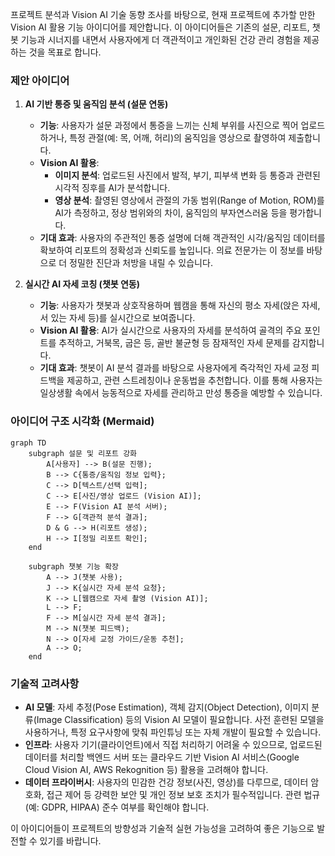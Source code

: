 프로젝트 분석과 Vision AI 기술 동향 조사를 바탕으로, 현재 프로젝트에 추가할 만한 Vision AI 활용 기능 아이디어를 제안합니다. 이 아이디어들은 기존의 설문, 리포트, 챗봇 기능과 시너지를 내면서 사용자에게 더 객관적이고 개인화된 건강 관리 경험을 제공하는 것을 목표로 합니다.

### 제안 아이디어

1.  **AI 기반 통증 및 움직임 분석 (설문 연동)**
    *   **기능**: 사용자가 설문 과정에서 통증을 느끼는 신체 부위를 사진으로 찍어 업로드하거나, 특정 관절(예: 목, 어깨, 허리)의 움직임을 영상으로 촬영하여 제출합니다.
    *   **Vision AI 활용**:
        *   **이미지 분석**: 업로드된 사진에서 발적, 부기, 피부색 변화 등 통증과 관련된 시각적 징후를 AI가 분석합니다.
        *   **영상 분석**: 촬영된 영상에서 관절의 가동 범위(Range of Motion, ROM)를 AI가 측정하고, 정상 범위와의 차이, 움직임의 부자연스러움 등을 평가합니다.
    *   **기대 효과**: 사용자의 주관적인 통증 설명에 더해 객관적인 시각/움직임 데이터를 확보하여 리포트의 정확성과 신뢰도를 높입니다. 의료 전문가는 이 정보를 바탕으로 더 정밀한 진단과 처방을 내릴 수 있습니다.

2.  **실시간 AI 자세 코칭 (챗봇 연동)**
    *   **기능**: 사용자가 챗봇과 상호작용하며 웹캠을 통해 자신의 평소 자세(앉은 자세, 서 있는 자세 등)를 실시간으로 보여줍니다.
    *   **Vision AI 활용**: AI가 실시간으로 사용자의 자세를 분석하여 골격의 주요 포인트를 추적하고, 거북목, 굽은 등, 골반 불균형 등 잠재적인 자세 문제를 감지합니다.
    *   **기대 효과**: 챗봇이 AI 분석 결과를 바탕으로 사용자에게 즉각적인 자세 교정 피드백을 제공하고, 관련 스트레칭이나 운동법을 추천합니다. 이를 통해 사용자는 일상생활 속에서 능동적으로 자세를 관리하고 만성 통증을 예방할 수 있습니다.

### 아이디어 구조 시각화 (Mermaid)

```mermaid
graph TD
    subgraph 설문 및 리포트 강화
        A[사용자] --> B(설문 진행);
        B --> C{통증/움직임 정보 입력};
        C --> D[텍스트/선택 입력];
        C --> E[사진/영상 업로드 (Vision AI)];
        E --> F(Vision AI 분석 서버);
        F --> G[객관적 분석 결과];
        D & G --> H(리포트 생성);
        H --> I[정밀 리포트 확인];
    end

    subgraph 챗봇 기능 확장
        A --> J(챗봇 사용);
        J --> K{실시간 자세 분석 요청};
        K --> L[웹캠으로 자세 촬영 (Vision AI)];
        L --> F;
        F --> M[실시간 자세 분석 결과];
        M --> N(챗봇 피드백);
        N --> O[자세 교정 가이드/운동 추천];
        A --> O;
    end
```

### 기술적 고려사항

*   **AI 모델**: 자세 추정(Pose Estimation), 객체 감지(Object Detection), 이미지 분류(Image Classification) 등의 Vision AI 모델이 필요합니다. 사전 훈련된 모델을 사용하거나, 특정 요구사항에 맞춰 파인튜닝 또는 자체 개발이 필요할 수 있습니다.
*   **인프라**: 사용자 기기(클라이언트)에서 직접 처리하기 어려울 수 있으므로, 업로드된 데이터를 처리할 백엔드 서버 또는 클라우드 기반 Vision AI 서비스(Google Cloud Vision AI, AWS Rekognition 등) 활용을 고려해야 합니다.
*   **데이터 프라이버시**: 사용자의 민감한 건강 정보(사진, 영상)를 다루므로, 데이터 암호화, 접근 제어 등 강력한 보안 및 개인 정보 보호 조치가 필수적입니다. 관련 법규(예: GDPR, HIPAA) 준수 여부를 확인해야 합니다.

이 아이디어들이 프로젝트의 방향성과 기술적 실현 가능성을 고려하여 좋은 기능으로 발전할 수 있기를 바랍니다.